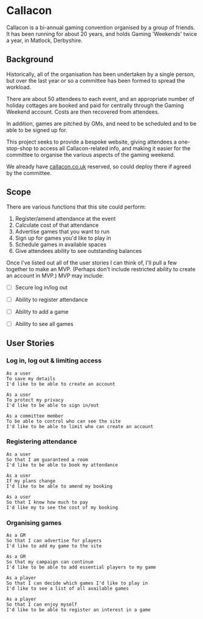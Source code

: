 # Callacon
Callacon is a bi-annual gaming convention organised by a group of friends. It has been running for about 20 years, and holds Gaming 'Weekends' twice a year, in Matlock, Derbyshire.  

## Background

Historically, all of the organisation has been undertaken by a single person, but over the last year or so a committee has been formed to spread the workload.  

There are about 50 attendees to each event, and an appropriate number of holiday cottages are booked and paid for centrally through the Gaming Weekend account. Costs are then recovered from attendees.

In addition, games are pitched by GMs, and need to be scheduled and to be able to be signed up for.

This project seeks to provide a bespoke website, giving attendees a one-stop-shop to access all Callacon-related info, and making it easier for the committee to organise the various aspects of the gaming weekend.

We already have [callacon.co.uk](http://www.callacon.co.uk) reserved, so could deploy there if agreed by the committee.

## Scope
There are various functions that this site could perform:
1. Register/amend attendance at the event
2. Calculate cost of that attendance
3. Advertise games that you want to run
4. Sign up for games you'd like to play in
5. Schedule games in available spaces
6. Give attendees ability to see outstanding balances

Once I've listed out all of the user stories I can think of, I'll pull a few together to make an MVP. (Perhaps don't include restricted ability to create an account in MVP.) MVP may include:
- [ ] Secure log in/log out
- [ ] Ability to register attendance
- [ ] Ability to add a game
- [ ] Ability to see all games
 

## User Stories
### Log in, log out & limiting access

```
As a user
To save my details
I'd like to be able to create an account
```
```
As a user
To protect my privacy
I'd like to be able to sign in/out
```
```
As a committee member
To be able to control who can see the site
I'd like to be able to limit who can create an account
```

### Registering attendance
```
As a user
So that I am guaranteed a room
I'd like to be able to book my attendance
```
```
As a user
If my plans change
I'd like to be able to amend my booking
```
```
As a user
So that I know how much to pay
I'd like my to see the cost of my booking
```

### Organising games
```
As a GM
So that I can advertise for players
I'd like to add my game to the site
```
```
As a GM
So that my campaign can continue
I'd like to be able to add essential players to my game
```
```
As a player
So that I can decide which games I'd like to play in
I'd like to see a list of all available games
```
```
As a player
So that I can enjoy myself
I'd like to be able to register an interest in a game
```
